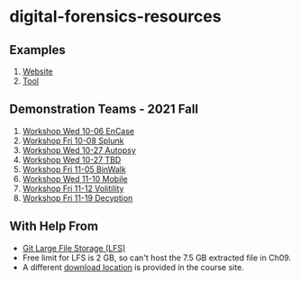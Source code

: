 # digital-forensics-resources

## Examples

1. [Website](https://github.com/denisecase/digital-forensics-website)
2. [Tool](https://ad-exe.s3.amazonaws.com/AccessData_FTK_Imager_4.5.0_%28x64%29.exe)

## Demonstration Teams - 2021 Fall

1. [Workshop Wed 10-06 EnCase](https://github.com/GabrielSolomonHolland/EnCase-Digital-Forensics-Presentation-44386)
2. [Workshop Fri 10-08 Splunk](https://github.com/bben6087/splunk-group-workshop)
3. [Workshop Wed 10-27 Autopsy](https://github.com/Patrick-crtl/Demonstration-Project)
5. [Workshop Wed 10-27 TBD]()
6. [Workshop Fri 11-05 BinWalk]()
7. [Workshop Wed 11-10 Mobile]()
8. [Workshop Fri 11-12 Volitility](https://github.com/cameronkc/DF-GROUP2-REPO) 
9. [Workshop Fri 11-19 Decyption]()


## With Help From

- [Git Large File Storage (LFS)](https://git-lfs.github.com/)
- Free limit for LFS is 2 GB, so can't host the 7.5 GB extracted file in Ch09.
- A different [download location](https://drive.google.com/file/d/1N3lon9SMjlaEjHLInyqSBCUYQy4ZVGKq/view?usp=sharing) is provided in the course site. 
